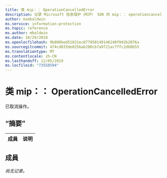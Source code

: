 ```yaml
---
title: 类 mip：： OperationCancelledError
description: 记录 Microsoft 信息保护（MIP） SDK 的 mip：： operationcancellederror 类。
author: msmbaldwin
ms.service: information-protection
ms.topic: reference
ms.author: mbaldwin
ms.date: 10/29/2019
ms.openlocfilehash: 9b800bed51821ec077950149146240f042b2076a
ms.sourcegitcommit: 474cd033de025bab280cb7a9721ac7ffc2d60b55
ms.translationtype: MT
ms.contentlocale: zh-CN
ms.lasthandoff: 12/05/2019
ms.locfileid: "73558594"
---
```

# <a name="class-mipoperationcancellederror"></a>类 mip：： OperationCancelledError 
已取消操作。
  
## <a name="summary"></a>“摘要”
 成員                        | 说明                                
--------------------------------|---------------------------------------------
  
## <a name="members"></a>成員
_尚无记录。_
